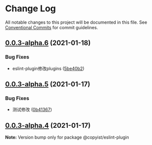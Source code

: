 # Change Log

All notable changes to this project will be documented in this file.
See [Conventional Commits](https://conventionalcommits.org) for commit guidelines.

## [0.0.3-alpha.6](https://github.com/ooooevan/copyist/compare/@copyist/eslint-plugin@0.0.3-alpha.5...@copyist/eslint-plugin@0.0.3-alpha.6) (2021-01-18)


### Bug Fixes

* eslint-plugin修改plugins ([5be40b2](https://github.com/ooooevan/copyist/commit/5be40b21b311f9a441b9f5cfb7f02e6c23afe7fb))





## [0.0.3-alpha.5](https://github.com/ooooevan/copyist/compare/@copyist/eslint-plugin@0.0.3-alpha.4...@copyist/eslint-plugin@0.0.3-alpha.5) (2021-01-17)


### Bug Fixes

* 测试修改 ([0b41367](https://github.com/ooooevan/copyist/commit/0b413674da3b61bae53d4a5bc458ded1bccb4b5e))





## [0.0.3-alpha.4](https://github.com/ooooevan/copyist/compare/@copyist/eslint-plugin@0.0.3-alpha.3...@copyist/eslint-plugin@0.0.3-alpha.4) (2021-01-17)

**Note:** Version bump only for package @copyist/eslint-plugin
